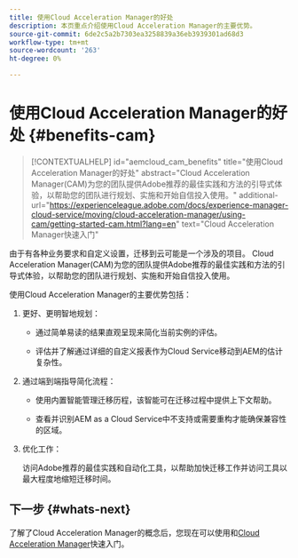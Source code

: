 ```yaml
---
title: 使用Cloud Acceleration Manager的好处
description: 本页重点介绍使用Cloud Acceleration Manager的主要优势。
source-git-commit: 6de2c5a2b7303ea3258839a36eb3939301ad68d3
workflow-type: tm+mt
source-wordcount: '263'
ht-degree: 0%

---
```



# 使用Cloud Acceleration Manager的好处 {#benefits-cam}

>[!CONTEXTUALHELP]
>id="aemcloud_cam_benefits"
>title="使用Cloud Acceleration Manager的好处"
>abstract="Cloud Acceleration Manager(CAM)为您的团队提供Adobe推荐的最佳实践和方法的引导式体验，以帮助您的团队进行规划、实施和开始自信投入使用。"
>additional-url="https://experienceleague.adobe.com/docs/experience-manager-cloud-service/moving/cloud-acceleration-manager/using-cam/getting-started-cam.html?lang=en" text="Cloud Acceleration Manager快速入门"

由于有各种业务要求和自定义设置，迁移到云可能是一个涉及的项目。 Cloud Acceleration Manager(CAM)为您的团队提供Adobe推荐的最佳实践和方法的引导式体验，以帮助您的团队进行规划、实施和开始自信投入使用。

使用Cloud Acceleration Manager的主要优势包括：

1. 更好、更明智地规划：

   * 通过简单易读的结果直观呈现来简化当前实例的评估。

   * 评估并了解通过详细的自定义报表作为Cloud Service移动到AEM的估计复杂性。

1. 通过端到端指导简化流程：

   * 使用内置智能管理迁移历程，该智能可在迁移过程中提供上下文帮助。

   * 查看并识别AEM as a Cloud Service中不支持或需要重构才能确保兼容性的区域。

1. 优化工作：

   访问Adobe推荐的最佳实践和自动化工具，以帮助加快迁移工作并访问工具以最大程度地缩短迁移时间。

## 下一步 {#whats-next}

了解了Cloud Acceleration Manager的概念后，您现在可以使用和[Cloud Acceleration Manager](https://experienceleague.adobe.com/docs/experience-manager-cloud-service/moving/cloud-acceleration-manager/using-cam/getting-started-cam.html?lang=en)快速入门。